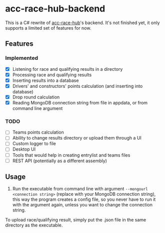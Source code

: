 # acc-race-hub-backend

This is a C# rewrite of [acc-race-hub](https://github.com/schmatteo/acc-race-hub)'s backend.
It's not finished yet, it only supports a limited set of features for now.

## Features

### Implemented

- [X] Listening for race and qualifying results in a directory
- [X] Processing race and qualifying results
- [X] Inserting results into a database
- [X] Drivers' and constructors' points calculation (and inserting into database)
- [X] Drop round calculation
- [X] Reading MongoDB connection string from file in appdata, or from command line argument

### TODO

- [ ] Teams points calculation
- [ ] Ability to change results directory or upload them through a UI
- [ ] Custom logger to file
- [ ] Desktop UI
- [ ] Tools that would help in creating entrylist and teams files
- [ ] REST API (potentially as a different assembly)

## Usage
1. Run the executable from command line with argument `--mongourl <connection string>`
(replace <connection string> with your MongoDB connection string), 
this way the program creates a config file, so you never have to run it 
with the argument again, unless you want to change the connection string.

To upload race/qualifying result, simply put the .json file in the same directory as the executable.
